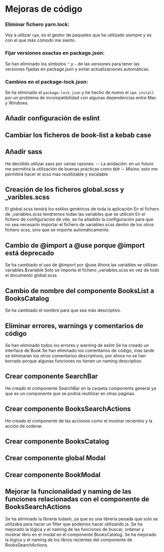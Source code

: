 # Mejoras de código

### Eliminar fichero yarn.lock:

Voy a utilizar `npm`, es el gestor de paquetes que he utilizado siempre y es con el que más cómodo me siento.

### Fijar versiones exactas en package.json:

Se han eliminado los símbolos `^` y `~` de las versiones para tener las versiones fijadas en package.json y evitar actualizaciones automáticas.

### Cambios en el package-lock.json:

Se ha eliminado el `package-lock.json` y he hecho de nuevo el `npm install` por un problema de incompatibilidad con algunas dependencias entre Mac y Windows.

## Añadir configuración de eslint

## Cambiar los ficheros de book-list a kebab case

## Añadir sass
He decidido utilizar sass por varias razones:
-- La anidación: en un futuro me permitirá la utilización de buenas prácticas como `BEM`
-- Mixins: esto me permitirá hacer el scss más reutilizable y escalable

## Creación de los ficheros global.scss y _varibles.scss
El global.scss tendrá los estilos genéricos de toda la aplicación
En el fichero de _variables.scss tendremos todas las variables que se utilicen
En el fichero de configuración de vite, se ha añadido la configuración para que no sea necesario importar el fichero de variables.scss dentro de los otros fichero scss, sino que se importe automáticamente.

## Cambio de @import a @use porque @import está deprecado
Se ha cambiado el uso de @import por @use
Ahora las variables se utilizan variables.$variable
Solo se importa el fichero _variables.scss en vez de todo el documento global.scss

## Cambio de nombre del componente BooksList a BooksCatalog
Se ha cambiado el nombre para que sea más descriptivo.

## Eliminar errores, warnings y comentarios de código
Se han eliminado todos los errores y warning de eslint
Se ha creado un interface de Book
Se han eliminado los comentarios de código, más tarde se eliminarán los otros comentarios descriptivos, por ahora no se han borrado porque algunas funciones no tienen un naming descriptivo.

## Crear componente SearchBar
He creado el componente SearchBar en la carpeta components general ya que es un componente que se podría reutilizar en otras páginas.

## Crear componente BooksSearchActions
He creado el componente de las acciones como el mostrar recientes y la acción de ordenar.

## Crear componente BooksCatalog

## Crear componente global Modal

## Crear componente BookModal

## Mejorar la funcionalidad y naming de las funciones relacionadas con el componente de BooksSearchActions
Se ha eliminado la librería lodash, ya que es una librería pesada que solo se utilizaba para hacer un filter que podemos hacer utilizando js.
Se ha mejorado la lógica y el naming de las funciones de buscar, ordenar y mostrar libro en el modal en el componente BooksCatalog.
Se ha mejorado la lógica y el naming de los libros recientes del componente de BooksSearchActions.
